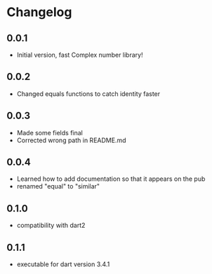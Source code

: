 # Changelog

## 0.0.1

- Initial version, fast Complex number library!

## 0.0.2

- Changed equals functions to catch identity faster

## 0.0.3

- Made some fields final
- Corrected wrong path in README.md

## 0.0.4

- Learned how to add documentation so that it appears on the pub
- renamed "equal" to "similar"

## 0.1.0

- compatibility with dart2

## 0.1.1

- executable for dart version 3.4.1